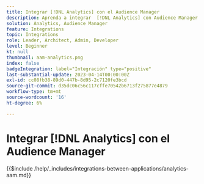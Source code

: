 ```yaml
---
title: Integrar [!DNL Analytics] con el Audience Manager
description: Aprenda a integrar  [!DNL Analytics] con Audience Manager.
solution: Analytics, Audience Manager
feature: Integrations
topic: Integrations
role: Leader, Architect, Admin, Developer
level: Beginner
kt: null
thumbnail: aam-analytics.png
index: false
badgeIntegration: label="Integración" type="positive"
last-substantial-update: 2023-04-14T00:00:00Z
exl-id: cc08fb38-89d0-447b-8d95-2c7120fe3bcd
source-git-commit: d35dc06c56c117cffe70542b6713f275877e4879
workflow-type: tm+mt
source-wordcount: '16'
ht-degree: 6%

---
```


# Integrar [!DNL Analytics] con el Audience Manager

{{$include /help/_includes/integrations-between-applications/analytics-aam.md}}
